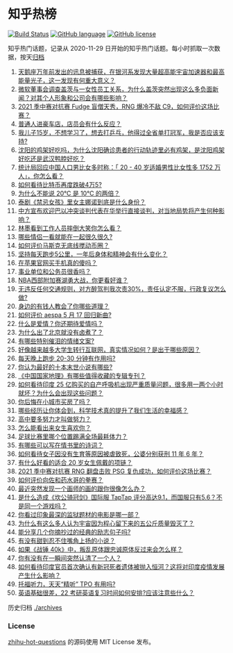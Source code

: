 # 知乎热榜
[![Build Status](https://github.com/ToWeLong/zhihu-hot-questions/workflows/CI/badge.svg)](https://github.com/ToWeLong/zhihu-hot-questions/actions)
[![GitHub language](https://img.shields.io/badge/language-golang-orange.svg)](https://golang.org/)
[![GitHub license](https://img.shields.io/github/license/ToWeLong/zhihu-hot-questions)](https://github.com/ToWeLong/zhihu-hot-questions/blob/main/LICENSE)

知乎热门话题，记录从 2020-11-29 日开始的知乎热门话题。每小时抓取一次数据，按天[归档](./archives)

<!-- BEGIN -->

1. [天鹅座万年前发出的讯息被捕获，在银河系发现大量超高能宇宙加速器和最高能量光子，这一发现有何重大意义？](https://www.zhihu.com/question/459873347)
1. [微软董事会调查盖茨与一女性员工关系，为什么盖茨突然出现这么多负面新闻？对其个人形象和公司会有哪些影响？](https://www.zhihu.com/question/459873120)
1. [2021 季中赛对抗赛 Fudge 盲僧天秀，RNG 爆冷不敌 C9，如何评价这场比赛？](https://www.zhihu.com/question/460014492)
1. [普通人进豪车店，店员会有什么反应？](https://www.zhihu.com/question/40852072)
1. [我儿子15岁，不想学习了，想去打乒乓，他得过全省单打冠军，我是否应该支持?](https://www.zhihu.com/question/456960345)
1. [沈阳的鸡架好吃吗，为什么沈阳确诊患者的行动轨迹里必有鸡架，是沈阳鸡架好吃还是武汉鸭脖好吃？](https://www.zhihu.com/question/459920240)
1. [统计局回应中国人口男比女多时称：「 20 - 40 岁适婚男性比女性多 1752 万人」，你怎么看？](https://www.zhihu.com/question/459890468)
1. [如何看待比特币再度跌破4万5?](https://www.zhihu.com/question/459874779)
1. [为什么不能说 20℃ 是 10℃ 的两倍？](https://www.zhihu.com/question/25112140)
1. [泰剧《禁忌女孩》里女主娜诺到底是什么身份？](https://www.zhihu.com/question/407927126)
1. [中方宣布欢迎巴以冲突谈判代表在华举行直接谈判，对当地局势将产生何种影响？](https://www.zhihu.com/question/459778849)
1. [林墨看到工作人员摔倒大笑你怎么看？](https://www.zhihu.com/question/459874652)
1. [哪些情侣一看就能在一起很久很久?](https://www.zhihu.com/question/309398217)
1. [如何评价马斯克无底线搅动币圈？](https://www.zhihu.com/question/459379377)
1. [坚持每天跑步5公里，一年后身体和精神会有什么变化？](https://www.zhihu.com/question/422797771)
1. [在苹果官网买手机真的傻吗？](https://www.zhihu.com/question/447287590)
1. [事业单位和公务员很香吗？](https://www.zhihu.com/question/458608927)
1. [NBA西部附加赛湖勇大战，你更看好谁？](https://www.zhihu.com/question/459872947)
1. [无违反任何交通规则，对方醉驾判我次责30%，责任认定不服，行政复议怎么做?](https://www.zhihu.com/question/456577306)
1. [身边的有钱人教会了你哪些道理？](https://www.zhihu.com/question/430653175)
1. [如何评价 aespa 5 月 17 回归新曲?](https://www.zhihu.com/question/459951978)
1. [什么是爱情？你还期待爱情吗？](https://www.zhihu.com/question/314617726)
1. [为什么出了北京就没有卤煮了？](https://www.zhihu.com/question/64760707)
1. [有哪些特别催泪的情绪文案?](https://www.zhihu.com/question/452940386)
1. [好像越来越多大学生转行互联网，真实情况如何？是出于哪些原因？](https://www.zhihu.com/question/459260995)
1. [每天晚上跑步 20-30 分钟有作用吗?](https://www.zhihu.com/question/435607815)
1. [你认为最好的十本末世小说有哪些?](https://www.zhihu.com/question/403545900)
1. [《中国国家地理》有哪些值得收藏的专辑专刊？](https://www.zhihu.com/question/36595394)
1. [如何看待印度 25 亿购买的自产呼吸机出现严重质量问题，很多用一两个小时就坏？为什么会出现这些问题？](https://www.zhihu.com/question/459351191)
1. [你后悔在小城市买房了吗？](https://www.zhihu.com/question/449925888)
1. [哪些经历让你体会到，科学技术真的提升了我们生活的幸福感？](https://www.zhihu.com/question/459895565)
1. [高中要多努力才叫做努力？](https://www.zhihu.com/question/60440328)
1. [怎么能看出来女生喜欢你？](https://www.zhihu.com/question/453143428)
1. [足球比赛里哪个位置踢满全场最耗体力？](https://www.zhihu.com/question/453006393)
1. [有哪些可以写在情书里的诗词？](https://www.zhihu.com/question/455186664)
1. [如何看待女子因没有生育等原因被虐致死，公婆分别获刑 11 年 6 年？](https://www.zhihu.com/question/459407583)
1. [有什么好看的适合 20 岁女生佩戴的项链？](https://www.zhihu.com/question/38031736)
1. [2021 季中赛对抗赛 RNG 翻盘击败 PSG 复仇成功，如何评价这场比赛？](https://www.zhihu.com/question/459980638)
1. [如何评价向佐和药水哥的拳赛？](https://www.zhihu.com/question/459765039)
1. [最近突然发现一个画师的画的跟你很像怎么办？](https://www.zhihu.com/question/458314529)
1. [是什么造成《坎公骑冠剑》国际服 TapTap 评分高达9.1，而国服只有5.6？不是同一个游戏吗？](https://www.zhihu.com/question/457083092)
1. [你看过印象最深的监狱题材的电影是哪一部？](https://www.zhihu.com/question/429886512)
1. [为什么有这么多人认为宇宙因为程心留下来的五公斤质量毁灭了？](https://www.zhihu.com/question/459631568)
1. [能分享几个你摘抄过的经典的励志句子吗?](https://www.zhihu.com/question/457220851)
1. [有没有甜到忍不住嘴角上扬的小说？](https://www.zhihu.com/question/446148942)
1. [如果《战锤 40k》中，叛乱原体跟忠诚原体反过来会怎么样？](https://www.zhihu.com/question/457909327)
1. [你有没有在一瞬间突然认清了一个人？](https://www.zhihu.com/question/322856732)
1. [如何看待印度官员首次确认有新冠死者遗体被抛入恒河？这将对印度疫情发展产生什么影响？](https://www.zhihu.com/question/459878844)
1. [托福听力，天天“精听” TPO 有用吗?](https://www.zhihu.com/question/352329685)
1. [英语基础很差，22 考研英语复习时间如何安排?应该注意些什么？](https://www.zhihu.com/question/459020830)

<!-- END -->

历史归档 [./archives](./archives)


### License
[zhihu-hot-questions](https://github.com/towelong/zhihu-hot-questions) 的源码使用 MIT License 发布。